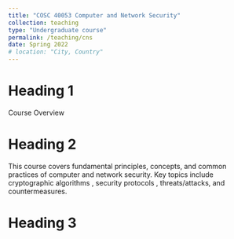 ```yaml
---
title: "COSC 40053 Computer and Network Security"
collection: teaching
type: "Undergraduate course"
permalink: /teaching/cns
date: Spring 2022
# location: "City, Country"
---
```


Heading 1
======
Course Overview

Heading 2
======
This course covers fundamental principles, concepts, and common practices of computer and network security. Key topics include cryptographic algorithms , security protocols , threats/attacks, and countermeasures.

Heading 3
======